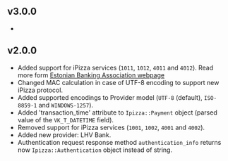 ## v3.0.0

*


## v2.0.0

* Added support for iPizza services (`1011`, `1012`, `4011` and `4012`). Read more form [Estonian Banking Association webpage](http://pangaliit.ee/et/arveldused/pangalingi-spetsifikatsioon)
* Changed MAC calculation in case of UTF-8 encoding to support new iPizza protocol.
* Added supported encodings to Provider model (`UTF-8` (default), `ISO-8859-1` and `WINDOWS-1257`).
* Added 'transaction_time' attribute to `Ipizza::Payment` object (parsed value of the `VK_T_DATETIME` field).
* Removed support for iPizza services (`1001`, `1002`, `4001` and `4002`).
* Added new provider: LHV Bank.
* Authentication request response method `authentication_info` returns now `Ipizza::Authentication` object instead of string.
